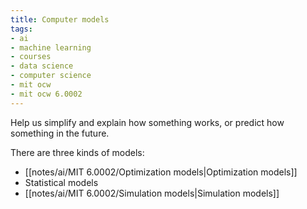 ```yaml
---
title: Computer models
tags:
- ai
- machine learning
- courses
- data science
- computer science
- mit ocw
- mit ocw 6.0002
---
```


Help us simplify and explain how something works, or predict how something in the future.

There are three kinds of models:

- [[notes/ai/MIT 6.0002/Optimization models|Optimization models]]
- Statistical models
- [[notes/ai/MIT 6.0002/Simulation models|Simulation models]]